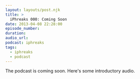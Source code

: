```yaml
---
layout: layouts/post.njk
title: >
  iPhreaks 000: Coming Soon
date: 2013-04-08 22:28:00
episode_number:
duration:
audio_url:
podcast: iphreaks
tags:
  - iphreaks
  - podcast
---
```


The podcast is coming soon. Here's some introductory audio.
